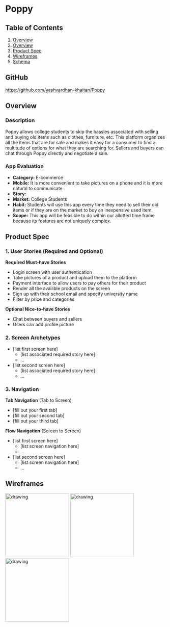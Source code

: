 
# Poppy

## Table of Contents
1. [Overview](#GitHub)
1. [Overview](#Overview)
1. [Product Spec](#Product-Spec)
1. [Wireframes](#Wireframes)
2. [Schema](#Schema)

## GitHub
https://github.com/yashvardhan-khaitan/Poppy

## Overview
### Description
Poppy allows college students to skip the hassles associated with selling and buying old items such as clothes, furniture, etc. This platform organizes all the items that are for sale and makes it easy for a consumer to find a multitude of options for what they are searching for. Sellers and buyers can chat through Poppy directly and negotiate a sale. 


### App Evaluation
- **Category:** E-commerce
- **Mobile:** It is more convenient to take pictures on a phone and it is more natural to communicate
- **Story:**
- **Market:** College Students
- **Habit:** Students will use this app every time they need to sell their old items or if they are on the market to buy an inexpensive used item. 
- **Scope:** This app will be feasible to do within our allotted time frame because its features are not uniquely complex. 

## Product Spec

### 1. User Stories (Required and Optional)

**Required Must-have Stories**

* Login screen with user authentication
* Take pictures of a product and upload them to the platform
* Payment interface to allow users to pay others for their product
* Render all the availible products on the screen
* Sign up with their school email and specify university name
* Filter by price and categories

**Optional Nice-to-have Stories**

* Chat between buyers and sellers
* Users can add profile picture

### 2. Screen Archetypes

* [list first screen here]
   * [list associated required story here]
   * ...
* [list second screen here]
   * [list associated required story here]
   * ...

### 3. Navigation

**Tab Navigation** (Tab to Screen)

* [fill out your first tab]
* [fill out your second tab]
* [fill out your third tab]

**Flow Navigation** (Screen to Screen)

* [list first screen here]
   * [list screen navigation here]
   * ...
* [list second screen here]
   * [list screen navigation here]
   * ...

## Wireframes
<img src="https://i.imgur.com/Zz22mkD.png" alt="drawing" width="200"/>
<img src="https://i.imgur.com/ZYVd5NZ.png" alt="drawing" width="200"/>
<img src="https://i.imgur.com/xrkICgt.png" alt="drawing" width="200"/>
